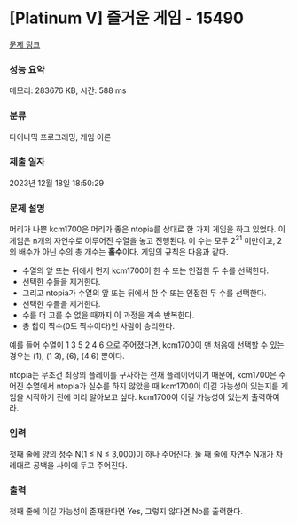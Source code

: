# [Platinum V] 즐거운 게임 - 15490 

[문제 링크](https://www.acmicpc.net/problem/15490) 

### 성능 요약

메모리: 283676 KB, 시간: 588 ms

### 분류

다이나믹 프로그래밍, 게임 이론

### 제출 일자

2023년 12월 18일 18:50:29

### 문제 설명

<p>머리가 나쁜 kcm1700은 머리가 좋은 ntopia를 상대로 한 가지 게임을 하고 있었다. 이 게임은 n개의 자연수로 이루어진 수열을 놓고 진행된다. 이 수는 모두 2<sup>31</sup> 미만이고, 2의 배수가 아닌 수의 총 개수는 <strong>홀수</strong>이다. 게임의 규칙은 다음과 같다.</p>

<ul>
	<li>수열의 앞 또는 뒤에서 먼저 kcm1700이 한 수 또는 인접한 두 수를 선택한다.</li>
	<li>선택한 수들을 제거한다.</li>
	<li>그리고 ntopia가 수열의 앞 또는 뒤에서 한 수 또는 인접한 두 수를 선택한다.</li>
	<li>선택한 수들을 제거한다.</li>
	<li>수를 더 고를 수 없을 때까지 이 과정을 계속 반복한다.</li>
	<li>총 합이 짝수(0도 짝수이다)인 사람이 승리한다.</li>
</ul>

<p>예를 들어 수열이 1 3 5 2 4 6 으로 주어졌다면, kcm1700이 맨 처음에 선택할 수 있는 경우는 (1), (1 3), (6), (4 6) 뿐이다.</p>

<p>ntopia는 무조건 최상의 플레이를 구사하는 천재 플레이어이기 때문에, kcm1700은 주어진 수열에서 ntopia가 실수를 하지 않았을 때 kcm1700이 이길 가능성이 있는지를 게임을 시작하기 전에 미리 알아보고 싶다. kcm1700이 이길 가능성이 있는지 출력하여라.</p>

### 입력 

 <p>첫째 줄에 양의 정수 N(1 ≤ N ≤ 3,000)이 하나 주어진다. 둘 째 줄에 자연수 N개가 차례대로 공백을 사이에 두고 주어진다.</p>

### 출력 

 <p>첫째 줄에 이길 가능성이 존재한다면 Yes, 그렇지 않다면 No를 출력한다.</p>

